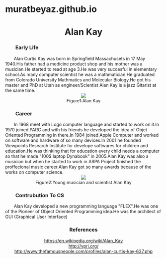 # muratbeyaz.github.io

<html>




<body background="http://coskunorman.com.tr/uploads/a84f9356ce61f91efcff2c9a2480b652.jpg">
<center><h1>Alan Kay</h1></center>

<h3> <span style="padding-left:2em"> Early Life </h3>
<span style="padding-left:2em">Alan Curtis Kay was born in Springfield Massachusets in 17 May 1940.His father had a medicine product shop and his mother was a musician.He started to read at age 3.He was very succesful in elementary school.As many computer scientist he was a mathmatician.He graduated from Colorado University Mathmatics and Molecular Biology.He got his master and PhD at Utah as engineer/Scientist Alan Kay is a jazz Gitarist at the same time.
<center> <img src="http://computingthehumanexperience.com/wp-content/uploads/2011/10/alan_kay_5177.jpg"> </center>
<center> Figure1:Alan Kay </center>
<h3> <span style="padding-left:2em"> Career </h3>
<span style="padding-left:2em">In 1968 meet with Logo computer language and started to work on it.In 1970 joined PARC and with his friends he developed the idea of Objet Oriented Programming in there.In 1984 joined Apple Computer and worked on software and hardware of so many devices.In 2001 he founded Viewpoints Research Institute for develope softwares for children and education.He was thinking that for education every child needs a computer so that he made "100$ laptop Dynabook" in 2005.Alan Kay was also a musician but when he started to work in ARPA Project finished the proffecional music career.Alan Kay got so many awards because of the works on computer science.

<center> <img src="http://www.thepositiveapproach.global/wp-content/uploads/2013/05/Alan-kay.jpg"> </center>
<center> Figure2:Young musician and scientist Alan Kay </center>




<h3> <span style="padding-left:2em"> Contrubution To CS </h3>
<span style="padding-left:2em">Alan Kay developed a new programming language "FLEX".He was one of the Pioneer of Object Oriented Programming idea.He was the architect of GUI (Graphical User Interface)

<h3> <center>  References  </center> </h3>
<a href="https://en.wikipedia.org/wiki/Alan_Kay" > <center> https://en.wikipedia.org/wiki/Alan_Kay </center>
<a href="http://vpri.org/" > <center> http://vpri.org/ </center>
<a href="http://www.thefamouspeople.com/profiles/alan-curtis-kay-637.php"> <center>http://www.thefamouspeople.com/profiles/alan-curtis-kay-637.php </center>
<br></br>
<br></br>
<br></br>
<br></br>






</html>
